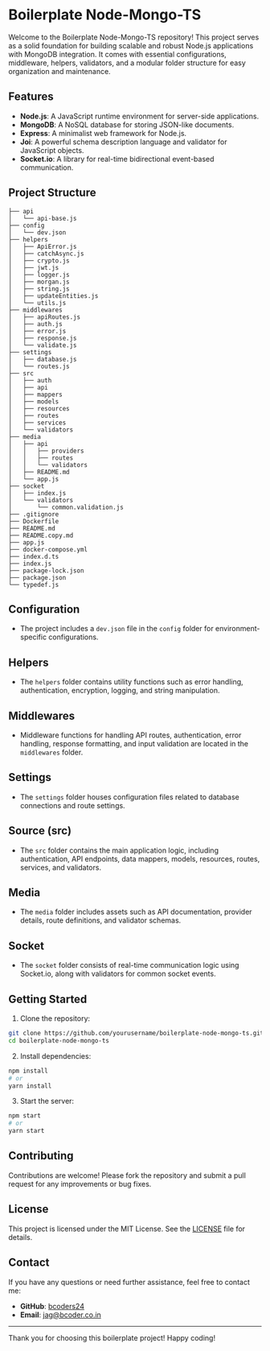 # Boilerplate Node-Mongo-TS

Welcome to the Boilerplate Node-Mongo-TS repository! This project serves as a solid foundation for building scalable and robust Node.js applications with MongoDB integration. It comes with essential configurations, middleware, helpers, validators, and a modular folder structure for easy organization and maintenance.

## Features

- **Node.js**: A JavaScript runtime environment for server-side applications.
- **MongoDB**: A NoSQL database for storing JSON-like documents.
- **Express**: A minimalist web framework for Node.js.
- **Joi**: A powerful schema description language and validator for JavaScript objects.
- **Socket.io**: A library for real-time bidirectional event-based communication.

## Project Structure

```plaintext
├── api
│   └── api-base.js
├── config
│   └── dev.json
├── helpers
│   ├── ApiError.js
│   ├── catchAsync.js
│   ├── crypto.js
│   ├── jwt.js
│   ├── logger.js
│   ├── morgan.js
│   ├── string.js
│   ├── updateEntities.js
│   └── utils.js
├── middlewares
│   ├── apiRoutes.js
│   ├── auth.js
│   ├── error.js
│   ├── response.js
│   └── validate.js
├── settings
│   ├── database.js
│   └── routes.js
├── src
│   ├── auth
│   ├── api
│   ├── mappers
│   ├── models
│   ├── resources
│   ├── routes
│   ├── services
│   └── validators
├── media
│   ├── api
│   │   ├── providers
│   │   ├── routes
│   │   └── validators
│   ├── README.md
│   └── app.js
├── socket
│   ├── index.js
│   └── validators
│       └── common.validation.js
├── .gitignore
├── Dockerfile
├── README.md
├── README.copy.md
├── app.js
├── docker-compose.yml
├── index.d.ts
├── index.js
├── package-lock.json
├── package.json
└── typedef.js
```

## Configuration

- The project includes a `dev.json` file in the `config` folder for environment-specific configurations.

## Helpers

- The `helpers` folder contains utility functions such as error handling, authentication, encryption, logging, and string manipulation.

## Middlewares

- Middleware functions for handling API routes, authentication, error handling, response formatting, and input validation are located in the `middlewares` folder.

## Settings

- The `settings` folder houses configuration files related to database connections and route settings.

## Source (src)

- The `src` folder contains the main application logic, including authentication, API endpoints, data mappers, models, resources, routes, services, and validators.

## Media

- The `media` folder includes assets such as API documentation, provider details, route definitions, and validator schemas.

## Socket

- The `socket` folder consists of real-time communication logic using Socket.io, along with validators for common socket events.

## Getting Started

1. Clone the repository:

```bash
git clone https://github.com/yourusername/boilerplate-node-mongo-ts.git
cd boilerplate-node-mongo-ts
```

2. Install dependencies:

```bash
npm install
# or
yarn install
```

3. Start the server:

```bash
npm start
# or
yarn start
```

## Contributing

Contributions are welcome! Please fork the repository and submit a pull request for any improvements or bug fixes.

## License

This project is licensed under the MIT License. See the [LICENSE](LICENSE) file for details.

## Contact

If you have any questions or need further assistance, feel free to contact me:

- **GitHub**: [bcoders24](https://github.com/bcoders24)
- **Email**: jag@bcoder.co.in

---

Thank you for choosing this boilerplate project! Happy coding!
